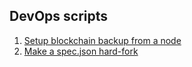 ## DevOps scripts

1. [Setup blockchain backup from a node](docs/Blockchain-backup)
2. [Make a spec.json hard-fork](docs/Spec-hardforck)
